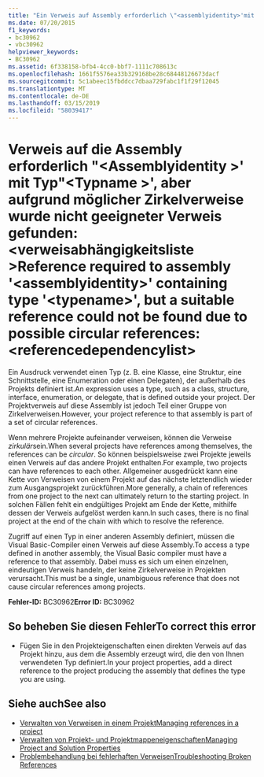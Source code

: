 ```yaml
---
title: "Ein Verweis auf Assembly erforderlich \"<assemblyidentity>'mit Typ'<typename>\", aber aufgrund möglicher Zirkelverweise wurde nicht geeigneter Verweis gefunden: <referencedependencylist>"
ms.date: 07/20/2015
f1_keywords:
- bc30962
- vbc30962
helpviewer_keywords:
- BC30962
ms.assetid: 6f338158-bfb4-4cc0-bbf7-1111c708613c
ms.openlocfilehash: 1661f5576ea33b329168be28c68448126673dacf
ms.sourcegitcommit: 5c1abeec15fbddcc7dbaa729fabc1f1f29f12045
ms.translationtype: MT
ms.contentlocale: de-DE
ms.lasthandoff: 03/15/2019
ms.locfileid: "58039417"
---
```

# <a name="reference-required-to-assembly-assemblyidentity-containing-type-typename-but-a-suitable-reference-could-not-be-found-due-to-possible-circular-references-referencedependencylist"></a><span data-ttu-id="26e66-102">Verweis auf die Assembly erforderlich "\<Assemblyidentity >' mit Typ"\<Typname >', aber aufgrund möglicher Zirkelverweise wurde nicht geeigneter Verweis gefunden: \<verweisabhängigkeitsliste ></span><span class="sxs-lookup"><span data-stu-id="26e66-102">Reference required to assembly '\<assemblyidentity>' containing type '\<typename>', but a suitable reference could not be found due to possible circular references: \<referencedependencylist></span></span>
<span data-ttu-id="26e66-103">Ein Ausdruck verwendet einen Typ (z. B. eine Klasse, eine Struktur, eine Schnittstelle, eine Enumeration oder einen Delegaten), der außerhalb des Projekts definiert ist.</span><span class="sxs-lookup"><span data-stu-id="26e66-103">An expression uses a type, such as a class, structure, interface, enumeration, or delegate, that is defined outside your project.</span></span> <span data-ttu-id="26e66-104">Der Projektverweis auf diese Assembly ist jedoch Teil einer Gruppe von Zirkelverweisen.</span><span class="sxs-lookup"><span data-stu-id="26e66-104">However, your project reference to that assembly is part of a set of circular references.</span></span>  
  
 <span data-ttu-id="26e66-105">Wenn mehrere Projekte aufeinander verweisen, können die Verweise *zirkulär*sein.</span><span class="sxs-lookup"><span data-stu-id="26e66-105">When several projects have references among themselves, the references can be *circular*.</span></span> <span data-ttu-id="26e66-106">So können beispielsweise zwei Projekte jeweils einen Verweis auf das andere Projekt enthalten.</span><span class="sxs-lookup"><span data-stu-id="26e66-106">For example, two projects can have references to each other.</span></span> <span data-ttu-id="26e66-107">Allgemeiner ausgedrückt kann eine Kette von Verweisen von einem Projekt auf das nächste letztendlich wieder zum Ausgangsprojekt zurückführen.</span><span class="sxs-lookup"><span data-stu-id="26e66-107">More generally, a chain of references from one project to the next can ultimately return to the starting project.</span></span> <span data-ttu-id="26e66-108">In solchen Fällen fehlt ein endgültiges Projekt am Ende der Kette, mithilfe dessen der Verweis aufgelöst werden kann.</span><span class="sxs-lookup"><span data-stu-id="26e66-108">In such cases, there is no final project at the end of the chain with which to resolve the reference.</span></span>  
  
 <span data-ttu-id="26e66-109">Zugriff auf einen Typ in einer anderen Assembly definiert, müssen die Visual Basic-Compiler einen Verweis auf diese Assembly.</span><span class="sxs-lookup"><span data-stu-id="26e66-109">To access a type defined in another assembly, the Visual Basic compiler must have a reference to that assembly.</span></span> <span data-ttu-id="26e66-110">Dabei muss es sich um einen einzelnen, eindeutigen Verweis handeln, der keine Zirkelverweise in Projekten verursacht.</span><span class="sxs-lookup"><span data-stu-id="26e66-110">This must be a single, unambiguous reference that does not cause circular references among projects.</span></span>  
  
 <span data-ttu-id="26e66-111">**Fehler-ID:** BC30962</span><span class="sxs-lookup"><span data-stu-id="26e66-111">**Error ID:** BC30962</span></span>  
  
## <a name="to-correct-this-error"></a><span data-ttu-id="26e66-112">So beheben Sie diesen Fehler</span><span class="sxs-lookup"><span data-stu-id="26e66-112">To correct this error</span></span>  
  
-   <span data-ttu-id="26e66-113">Fügen Sie in den Projekteigenschaften einen direkten Verweis auf das Projekt hinzu, aus dem die Assembly erzeugt wird, die den von Ihnen verwendeten Typ definiert.</span><span class="sxs-lookup"><span data-stu-id="26e66-113">In your project properties, add a direct reference to the project producing the assembly that defines the type you are using.</span></span>  
  
## <a name="see-also"></a><span data-ttu-id="26e66-114">Siehe auch</span><span class="sxs-lookup"><span data-stu-id="26e66-114">See also</span></span>

- [<span data-ttu-id="26e66-115">Verwalten von Verweisen in einem Projekt</span><span class="sxs-lookup"><span data-stu-id="26e66-115">Managing references in a project</span></span>](/visualstudio/ide/managing-references-in-a-project)
- [<span data-ttu-id="26e66-116">Verwalten von Projekt- und Projektmappeneigenschaften</span><span class="sxs-lookup"><span data-stu-id="26e66-116">Managing Project and Solution Properties</span></span>](/visualstudio/ide/managing-project-and-solution-properties)
- [<span data-ttu-id="26e66-117">Problembehandlung bei fehlerhaften Verweisen</span><span class="sxs-lookup"><span data-stu-id="26e66-117">Troubleshooting Broken References</span></span>](/visualstudio/ide/troubleshooting-broken-references)
